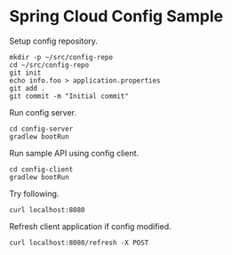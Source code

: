 # Spring Cloud Config Sample

Setup config repository.

```
mkdir -p ~/src/config-repo
cd ~/src/config-repo
git init
echo info.foo > application.properties
git add .
git commit -m "Initial commit"
```

Run config server.

```
cd config-server
gradlew bootRun
```

Run sample API using config client.

```
cd config-client
gradlew bootRun
```

Try following.

```
curl localhost:8080
```

Refresh client application if config modified.

```
curl localhost:8080/refresh -X POST
```

